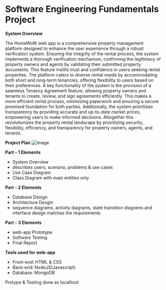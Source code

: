 # Software Engineering Fundamentals Project

**System Overview**

The HomeWoW web app is a comprehensive property management platform
designed to enhance the user experience through a robust verification system.
Ensuring the integrity of the rental process, the system implements a thorough
verification mechanism, confirming the legitimacy of property owners and
agents by validating their submitted property documents. This feature instills
trust and confidence in users seeking rental properties. The platform caters to
diverse rental needs by accommodating both short and long-term tenancies,
offering flexibility to users based on their preferences. A key functionality of
the system is the provision of a seamless Tenancy Agreement feature,
allowing property owners and tenants to create, review, and sign agreements
efficiently. This makes a more efficient rental process, minimizing paperwork
and ensuring a secure promised foundation for both parties. Additionally, the
system prioritizes transparency by providing accurate and up-to-date market
prices, empowering users to make informed decisions. Altogether this
revolutionizes the property rental landscape by prioritizing security, flexibility,
efficiency, and transparency for property owners, agents, and tenants.

**Project Plan**
![image](https://github.com/Saddy14/SEF_Assignment/assets/122515273/fd972f25-1ecf-493c-b2c2-8ef4c2cd85d3)


**Part - 1 Elements**
- System Overview
- describes users, scenario, problems & use cases
- Use Case Diagram
- Class Diagram with main entities only

**Part - 2 Elements**
- Database Design
- Architecture Desgin
- sequence diagrams, activity diagrams, state transition diagrams and interface design matches the requirements.

**Part - 3 Elements**
- web-app Prototype
- Software Testing
- Final Report

**Tools used for web-app**
- Front-end: HTML & CSS
- Back-end: NodeJS(Javascript)
- Database: MongoDB

Protype & Testing done as localhost
